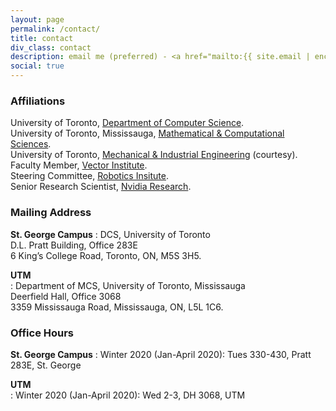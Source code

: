 ```yaml
---
layout: page
permalink: /contact/
title: contact
div_class: contact
description: email me (preferred) - <a href="mailto:{{ site.email | encode_email }})">garg@cs.toronto.edu</a>
social: true
---
```


### Affiliations
University of Toronto, [Department of Computer Science](https://web.cs.toronto.edu).  
University of Toronto, Mississauga, [Mathematical & Computational Sciences](https://www.utm.utoronto.ca/math-cs-stats/).  
University of Toronto, [Mechanical & Industrial Engineering](https://mie.utoronto.ca) (courtesy).  
Faculty Member, [Vector Institute](https://vectorinstitute.ai/).  
Steering Committee, [Robotics Insitute](https://robotics.utoronto.ca/).  
Senior Research Scientist, [Nvidia Research](https://www.nvidia.com/en-us/research/).  


### Mailing Address

**St. George Campus**
: DCS, University of Toronto  
D.L. Pratt Building, Office 283E  
6 King’s College Road, Toronto, ON, M5S 3H5.

**UTM**  
: Department of MCS, 
University of Toronto, Mississauga    
Deerfield Hall, Office 3068   
3359 Mississauga Road, Mississauga, ON, L5L 1C6.


### Office Hours

**St. George Campus**
: Winter 2020 (Jan-April 2020): Tues 330-430, Pratt 283E, St. George

**UTM**  
: Winter 2020 (Jan-April 2020): Wed 2-3, DH 3068, UTM

<!-- Best way to reach me is over email: [garg@cs.toronto.edu](mailto:{{ site.email | encode_email }}) -->